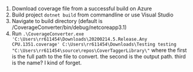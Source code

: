 1. Download coverage file from a successful build on Azure
2. Build project ```dotnet build``` from commandline or use Visual Studio
3. Navigate to build directory (default is /CoverageConverter/bin/debug/netcoreapp3.1)
4. Run ```.\CoverageConverter.exe 'C:\Users\rr611454\Downloads\20200214.5.Release.Any CPU.1351.coverage' C:\Users\rr611454\Downloads\Testing testing "C:\Users\rr611454\source\repos\CoverTaggerLibrary\"``` where the first is the full path to the file to convert. the second is the output path. third is the name? I kind of forget.